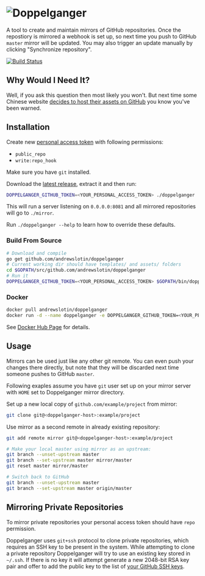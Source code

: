 # ![Doppelganger](../master/media/logo.png?raw=true)

A tool to create and maintain mirrors of GitHub repositories. Once the repostiory is mirrored a 
webhook is set up, so next time you push to GitHub `master` mirror will be updated. You may also trigger an update 
manually by clicking "Synchronize repository".

[![Build Status](https://travis-ci.org/andrewslotin/doppelganger.png)](https://travis-ci.org/andrewslotin/doppelganger)

Why Would I Need It?
--------------------

Well, if you ask this question then most likely you won't. But next time some Chinese website 
[decides to host their assets on GitHub](http://arstechnica.com/security/2015/03/massive-denial-of-service-attack-on-github-tied-to-chinese-government/) you know you've been warned.

Installation
------------

Create new [personal access token](http://github.com/settings/tokens) with following permissions:

* `public_repo`
* `write:repo_hook`

Make sure you have `git` installed.

Download the [latest release](https://github.com/andrewslotin/doppelganger/releases), extract it and then run:

```bash
DOPPELGANGER_GITHUB_TOKEN=<YOUR_PERSONAL_ACCESS_TOKEN> ./doppelganger 
```

This will run a server listening on `0.0.0.0:8081` and all mirrored repositories will go to `./mirror`. 

Run `./doppelganger --help` to learn how to override these defaults.

### Build From Source

```bash
# Download and compile
go get github.com/andrewslotin/doppelganger
# Current working dir should have templates/ and assets/ folders
cd $GOPATH/src/github.com/andrewslotin/doppelganger
# Run it
DOPPELGANGER_GITHUB_TOKEN=<YOUR_PERSONAL_ACCESS_TOKEN> $GOPATH/bin/doppelganger
```

### Docker

```bash
docker pull andrewslotin/doppelganger
docker run -d --name doppelganger -e DOPPELGANGER_GITHUB_TOKEN=<YOUR_PERSONAL_ACCESS_TOKEN> -v /home/git:/var/mirrors -p 8081:8081 andrewslotin/doppelganger
```

See [Docker Hub Page](https://hub.docker.com/r/andrewslotin/doppelganger/) for details.

Usage
-----

Mirrors can be used just like any other git remote. You can even push your changes there directly, but note that they will be discarded next time someone pushes 
to GitHub `master`.

Following exaples assume you have `git` user set up on your mirror server with `HOME` set to Doppelganger mirror directory.

Set up a new local copy of `github.com/example/project` from mirror:

```bash
git clone git@<doppelganger-host>:example/project
```

Use mirror as a second remote in already existing repository:

```bash
git add remote mirror git@<doppelganger-host>:example/project

# Make your local master using mirror as an upstream:
git branch --unset-upstream master
git branch --set-upstream master mirror/master
git reset master mirror/master

# Switch back to GitHub
git branch --unset-upstream master
git branch --set-upstream master origin/master
```

Mirroring Private Repositories
------------------------------

To mirror private repositories your personal access token should have `repo` permission.

Doppelganger uses `git+ssh` protocol to clone private repositories, which requires an SSH key to be present in the system.
While attempting to clone a private repository Doppelganger will try to use an existing key stored in `~/.ssh`. If there
is no key it will attempt generate a new 2048-bit RSA key pair and offer to add the public key to the list of [your GitHub SSH keys](https://github.com/settings/keys).
